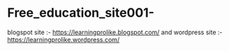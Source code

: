 # Free_education_site001-
 blogspot site :- https://learningprolike.blogspot.com/  and  wordpress  site :-  https://learningprolike.wordpress.com/ 
